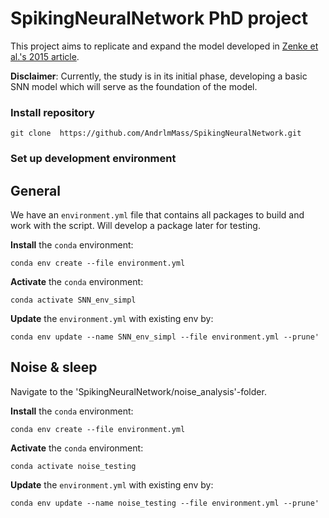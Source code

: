 # SpikingNeuralNetwork PhD project
This project aims to replicate and expand the model developed in [Zenke et al.'s 2015 article](https://www.nature.com/articles/ncomms7922).

**Disclaimer**: Currently, the study is in its initial phase, developing a basic SNN model which will serve as the foundation of the model. 

### Install repository

    git clone  https://github.com/AndrlmMass/SpikingNeuralNetwork.git

### Set up development environment

## General

We have an `environment.yml` file that contains all packages to build and work with the script. Will develop a package later for testing.

**Install** the `conda` environment:

    conda env create --file environment.yml

**Activate** the `conda` environment:

    conda activate SNN_env_simpl

**Update** the `environment.yml` with existing env by:

    conda env update --name SNN_env_simpl --file environment.yml --prune'

## Noise & sleep

Navigate to the 'SpikingNeuralNetwork/noise_analysis'-folder.

**Install** the `conda` environment:

    conda env create --file environment.yml

**Activate** the `conda` environment:

    conda activate noise_testing

**Update** the `environment.yml` with existing env by:

    conda env update --name noise_testing --file environment.yml --prune'
